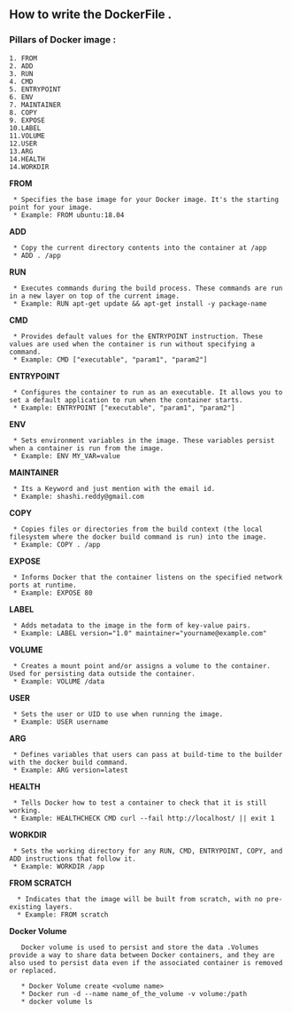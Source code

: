 ## How to write the DockerFile .

### Pillars of Docker image :
```
1. FROM 
2. ADD
3. RUN 
4. CMD 
5. ENTRYPOINT 
6. ENV  
7. MAINTAINER
8. COPY
9. EXPOSE
10.LABEL
11.VOLUME
12.USER
13.ARG
14.HEALTH
14.WORKDIR
```

 **FROM**
 ```
  * Specifies the base image for your Docker image. It's the starting point for your image.
  * Example: FROM ubuntu:18.04
```

 **ADD**
 ```
  * Copy the current directory contents into the container at /app
  * ADD . /app
 ```

 **RUN**
 ```
  * Executes commands during the build process. These commands are run in a new layer on top of the current image.
  * Example: RUN apt-get update && apt-get install -y package-name
 ```

 **CMD**
 ```
  * Provides default values for the ENTRYPOINT instruction. These values are used when the container is run without specifying a command.
  * Example: CMD ["executable", "param1", "param2"]
 ```

 **ENTRYPOINT**
 ```
  * Configures the container to run as an executable. It allows you to set a default application to run when the container starts.
  * Example: ENTRYPOINT ["executable", "param1", "param2"]
 ```

 **ENV**
 ```
  * Sets environment variables in the image. These variables persist when a container is run from the image.
  * Example: ENV MY_VAR=value
  ```

 **MAINTAINER**
 ```
  * Its a Keyword and just mention with the email id.
  * Example: shashi.reddy@gmail.com
 ```

 **COPY**
 ```
  * Copies files or directories from the build context (the local filesystem where the docker build command is run) into the image.
  * Example: COPY . /app
 ```

 **EXPOSE**
 ```
  * Informs Docker that the container listens on the specified network ports at runtime.
  * Example: EXPOSE 80
 ```

 **LABEL**
 ```
  * Adds metadata to the image in the form of key-value pairs.
  * Example: LABEL version="1.0" maintainer="yourname@example.com"
 ```

 **VOLUME**
 ```
  * Creates a mount point and/or assigns a volume to the container. Used for persisting data outside the container.
  * Example: VOLUME /data
 ```

 **USER**
 ```
  * Sets the user or UID to use when running the image.
  * Example: USER username
 ```

 **ARG**
 ```
  * Defines variables that users can pass at build-time to the builder with the docker build command.
  * Example: ARG version=latest
 ```

 **HEALTH**
 ```
  * Tells Docker how to test a container to check that it is still working.
  * Example: HEALTHCHECK CMD curl --fail http://localhost/ || exit 1
 ```

 **WORKDIR**
 ```
  * Sets the working directory for any RUN, CMD, ENTRYPOINT, COPY, and ADD instructions that follow it.
  * Example: WORKDIR /app
 ```

**FROM SCRATCH**
```
  * Indicates that the image will be built from scratch, with no pre-existing layers.
  * Example: FROM scratch
```

 **Docker Volume**
 ```
    Docker volume is used to persist and store the data .Volumes provide a way to share data between Docker containers, and they are also used to persist data even if the associated container is removed or replaced.

    * Docker Volume create <volume name>
    * Docker run -d --name name_of_the_volume -v volume:/path
    * docker volume ls
 ```
 
 
 
 

 
